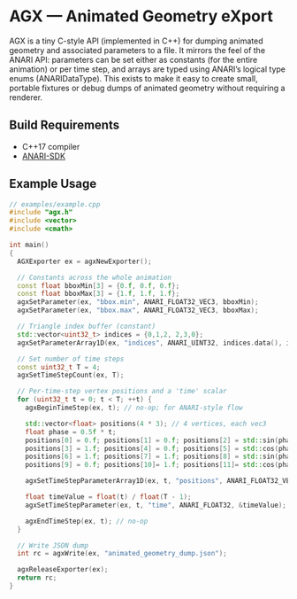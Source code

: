 # AGX — Animated Geometry eXport

AGX is a tiny C-style API (implemented in C++) for dumping animated geometry and
associated parameters to a file. It mirrors the feel of the ANARI API:
parameters can be set either as constants (for the entire animation) or per time
step, and arrays are typed using ANARI’s logical type enums (ANARIDataType).
This exists to make it easy to create small, portable fixtures or debug dumps of
animated geometry without requiring a renderer.

## Build Requirements

- C++17 compiler
- [ANARI-SDK](https://github.com/KhronosGroup/ANARI-SDK)

## Example Usage

```cpp
// examples/example.cpp
#include "agx.h"
#include <vector>
#include <cmath>

int main()
{
  AGXExporter ex = agxNewExporter();

  // Constants across the whole animation
  const float bboxMin[3] = {0.f, 0.f, 0.f};
  const float bboxMax[3] = {1.f, 1.f, 1.f};
  agxSetParameter(ex, "bbox.min", ANARI_FLOAT32_VEC3, bboxMin);
  agxSetParameter(ex, "bbox.max", ANARI_FLOAT32_VEC3, bboxMax);

  // Triangle index buffer (constant)
  std::vector<uint32_t> indices = {0,1,2, 2,3,0};
  agxSetParameterArray1D(ex, "indices", ANARI_UINT32, indices.data(), indices.size());

  // Set number of time steps
  const uint32_t T = 4;
  agxSetTimeStepCount(ex, T);

  // Per-time-step vertex positions and a 'time' scalar
  for (uint32_t t = 0; t < T; ++t) {
    agxBeginTimeStep(ex, t); // no-op; for ANARI-style flow

    std::vector<float> positions(4 * 3); // 4 vertices, each vec3
    float phase = 0.5f * t;
    positions[0] = 0.f; positions[1] = 0.f; positions[2] = std::sin(phase);
    positions[3] = 1.f; positions[4] = 0.f; positions[5] = std::cos(phase);
    positions[6] = 1.f; positions[7] = 1.f; positions[8] = std::sin(phase + 0.3f);
    positions[9] = 0.f; positions[10]= 1.f; positions[11]= std::cos(phase + 0.3f);

    agxSetTimeStepParameterArray1D(ex, t, "positions", ANARI_FLOAT32_VEC3, positions.data(), 4);

    float timeValue = float(t) / float(T - 1);
    agxSetTimeStepParameter(ex, t, "time", ANARI_FLOAT32, &timeValue);

    agxEndTimeStep(ex, t); // no-op
  }

  // Write JSON dump
  int rc = agxWrite(ex, "animated_geometry_dump.json");

  agxReleaseExporter(ex);
  return rc;
}
```